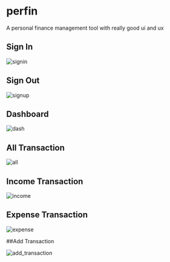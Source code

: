 # perfin

A personal finance management tool with really good ui and ux

## Sign In

![signin](https://github.com/LykanImran/perfin/assets/38181200/9833dda3-5b2a-4718-bdca-9c3465caf2cc) 

## Sign Out

![signup](https://github.com/LykanImran/perfin/assets/38181200/b63162e5-8896-48c5-b769-bb9f61563abe)

## Dashboard

![dash](https://github.com/LykanImran/perfin/assets/38181200/b7d2bf14-08ae-43ac-9bb9-9be899871ceb)

## All Transaction

![all](https://github.com/LykanImran/perfin/assets/38181200/9b681039-aefc-46c8-b918-6c94c6303340)

## Income Transaction

![income](https://github.com/LykanImran/perfin/assets/38181200/9839f9bc-182a-4c58-971a-b580f110522c)

## Expense Transaction

![expense](https://github.com/LykanImran/perfin/assets/38181200/22e7385a-601c-4831-b0a7-33675d99462f)

##Add Transaction

![add_transaction](https://github.com/LykanImran/perfin/assets/38181200/ad4afb52-5bbb-4145-9634-4aa80d0427a9)
